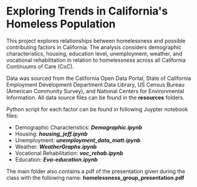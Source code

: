 # Exploring Trends in California's Homeless Population

This project explores relationships between homelessness and possible contributing factors in California. The analysis considers demographic characteristics, housing, education level, unemployment, weather, and vocational rehabilitation in relation to homelessness across all California Continuums of Care (CoC).

Data was sourced from the California Open Data Portal, State of California Employment Development Department Data Library, US Census Bureau (American Community Survey), and National Centers for Environmental Information. All data source files can be found in the **resources** folders.  

Python script for each factor can be found in following Juypter notebook files:

- Demographic Characteristics: ***Demographic.ipynb***
- Housing: ***housing_jeff.ipynb***
- Unemployment: ***unemployment_data_matt.ipynb***
- Weather: ***WeatherGraphs.ipynb***
- Vocational Rehabilitation: ***voc_rehab.ipynb***
- Education: ***Eva-education.ipynb***

The main folder also contains a pdf of the presentation given during the class with the following name: **homelessness_group_presentation.pdf**